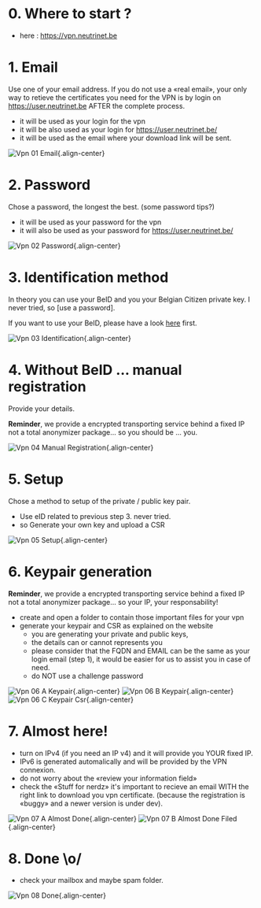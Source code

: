 # 0. Where to start ?

- here : https://vpn.neutrinet.be

# 1. Email

Use one of your email address.
If you do not use a «real email», your only way to retieve the certificates you need for the VPN is by login on https://user.neutrinet.be AFTER the complete process.
- it will be used as your login for the vpn
- it will be also used as your login for https://user.neutrinet.be/
- it will be used as the email where your download link will be sent.

![Vpn 01 Email](/uploads/vpn/vpn-01-email.png "Vpn 01 Email"){.align-center}

# 2. Password 
Chose a password, the longest the best.
(some password tips?)

- it will be used as your password for the vpn
- it will also  be used as your password for https://user.neutrinet.be/

![Vpn 02 Password](/uploads/vpn/vpn-02-password.png "Vpn 02 Password"){.align-center}

# 3. Identification method
In theory you can use your BeID and you your Belgian Citizen private key.
I never tried, so [use a password].

If you want to use your BeID, please have a look [here](https://eid.belgium.be/en) first.

![Vpn 03 Identification](/uploads/vpn/vpn-03-identification.png "Vpn 03 Identification"){.align-center}

# 4. Without BeID ... manual registration

Provide your details.

**Reminder**, we provide a encrypted transporting service behind a fixed IP not a total anonymizer package... so you should be ... you.

![Vpn 04 Manual Registration](/uploads/vpn/vpn-04-manual-registration.png "Vpn 04 Manual Registration"){.align-center}
# 5. Setup

Chose a method to setup of the private / public key pair.

- Use eID related to previous step 3.  never tried.
- so Generate your own key and upload a CSR

![Vpn 05 Setup](/uploads/vpn/vpn-05-setup.png "Vpn 05 Setup"){.align-center}

# 6. Keypair generation

**Reminder**, we provide a encrypted transporting service behind a fixed IP not a total anonymizer package... so your IP, your responsability!

- create and open a folder to contain those important files for your vpn
- generate your keypair and CSR as explained on the website
  - you are generating your private and public keys,
  - the details can or cannot represents you
  - please consider that the FQDN and EMAIL can be the same as your login email (step 1), it would be easier for us to assist you in case of need.
  - do NOT use a challenge password 

![Vpn 06 A Keypair](/uploads/vpn/vpn-06-a-keypair.png "Vpn 06 A Keypair"){.align-center}
![Vpn 06 B Keypair](/uploads/vpn/vpn-06-b-keypair.png "Vpn 06 B Keypair"){.align-center}
![Vpn 06 C Keypair Csr](/uploads/vpn/vpn-06-c-keypair-csr.png "Vpn 06 C Keypair Csr"){.align-center}
# 7. Almost here!

- turn on IPv4 (if you need an IP v4) and it will provide you YOUR fixed IP.
- IPv6 is generated automalically and will be provided by the VPN connexion. 
- do not worry about the «review your information field»
- check the «Stuff for nerdz» it's important to recieve an email WITH the right link to download you vpn certificate. (because the registration is «buggy» and a newer version is under dev).

![Vpn 07 A Almost Done](/uploads/vpn/vpn-07-a-almost-done.png "Vpn 07 A Almost Done"){.align-center}
![Vpn 07 B Almost Done Filed](/uploads/vpn/vpn-07-b-almost-done-filed.png "Vpn 07 B Almost Done Filed"){.align-center}
# 8.  Done \o/

- check your mailbox and maybe spam folder.

![Vpn 08 Done](/uploads/vpn/vpn-08-done.png "Vpn 08 Done"){.align-center}
